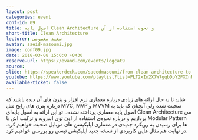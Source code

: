 ```yaml
---
layout: post
categories: event
conf-id: 09
title: اصول پایه Clean Architecture و نحوه استفاده از آن
short-title: Clean Architecture
lecturer: سعید معصومی
avatar: saeid-masoumi.jpg
image: conf09.jpg
date: 2018-03-08 15:0:0 +0430
reserve-url: https://evand.com/events/logcat9
source: 
slide: https://speakerdeck.com/saeedmasoumi/from-clean-architecture-to-modular-patterns-1
youtube: https://www.youtube.com/playlist?list=PLT2xIm2X7W7gqbDpY2FXCnRC5yaD3dVQS
available-ticket: false
---
```

شاید تا به حال ارائه های زیادی درباره معماری نرم افزار و پترن های آن دیده باشید که درباره پترن های رایج مثل MVC, MVP و MVVM صحبت شده ولی آنچنان که باید به اصول پایه معماری پرداخته نشده.. تو این ارائه به اصول پایه‌ای Clean Architecture می پردازیم و درباره نحوه‌ی استفاده از اون توی اندروید و ترکیب اش با Modular Pattern ها برای رسیدن به رویکرد جدیدی در معماری اپلیکیشن های موبایل صحبت خواهیم کرد. در نهایت هم مثال هایی کاربردی از نسخه جدید اپلیکیشن تپسی رو بررسی خواهیم کرد.